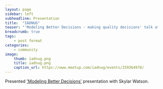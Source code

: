 ```yaml
---
layout: page
sidebar: left
subheadline: Presentation
title:  "IADNUG"
teaser: "'Modeling Better Decisions - making quality decisions' talk at Iowa .NET User Group in Des Moines, IA"
breadcrumb: true
tags:
    - post format
categories:
    - community
image:
    thumb: iadnug.png
    title: iadnug.png
    caption_url: https://www.meetup.com/iadnug/events/259364978/
---
```

Presented <a href='https://www.meetup.com/iadnug/events/259364978/' target='new'>'Modeling Better Decisions'</a> presentation with Skylar Watson.

